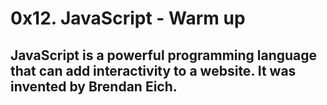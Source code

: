 # 0x12. JavaScript - Warm up

## JavaScript is a powerful programming language that can add interactivity to a website. It was invented by Brendan Eich.
